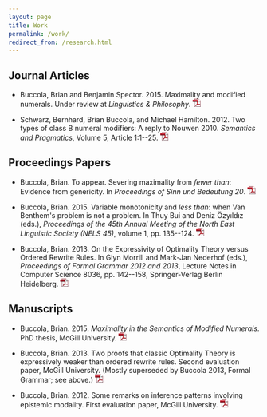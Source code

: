 ```yaml
---
layout: page
title: Work
permalink: /work/
redirect_from: /research.html
---
```


## Journal Articles

- Buccola, Brian and Benjamin Spector. 2015. Maximality and modified numerals.
  Under review at *Linguistics & Philosophy*. [![pdf][]][BSMax]

- Schwarz, Bernhard, Brian Buccola, and Michael Hamilton. 2012. Two types of
  class B numeral modifiers: A reply to Nouwen 2010. *Semantics and
  Pragmatics*, Volume 5, Article 1:1--25. [![pdf][]][semprag]

[BSMax]: /files/buccola.spector2015maximality.pdf
[semprag]: http://semprag.org/article/download/sp.5.1/pdf

## Proceedings Papers

- Buccola, Brian. To appear. Severing maximality from *fewer than*: Evidence
  from genericity. In *Proceedings of Sinn und Bedeutung 20*. [![pdf][]][sub20]

- Buccola, Brian. 2015. Variable monotonicity and *less than*: when Van
  Benthem's problem is not a problem. In Thuy Bui and Deniz Özyıldız (eds.),
  *Proceedings of the 45th Annual Meeting of the North East Linguistic Society
  (NELS 45)*, volume 1, pp. 135--124. [![pdf][]][nels45]

- Buccola, Brian. 2013. On the Expressivity of Optimality Theory versus Ordered
  Rewrite Rules. In Glyn Morrill and Mark-Jan Nederhof (eds.), *Proceedings of
  Formal Grammar 2012 and 2013*, Lecture Notes in Computer Science 8036, pp.
  142--158, Springer-Verlag Berlin Heidelberg. [![pdf][]][fg]

[sub20]: /files/buccola2016sub20.pdf
[nels45]: /files/buccola2015nels45.pdf
[fg]: /files/buccola2013fg.pdf

## Manuscripts

- Buccola, Brian. 2015. *Maximality in the Semantics of Modified Numerals*. PhD
  thesis, McGill University. [![pdf][]][diss]

- Buccola, Brian. 2013. Two proofs that classic Optimality Theory is
  expressively weaker than ordered rewrite rules. Second evaluation paper,
  McGill University. (Mostly superseded by Buccola 2013, Formal Grammar; see
  above.) [![pdf][]][eval2]

- Buccola, Brian. 2012. Some remarks on inference patterns involving epistemic
  modality. First evaluation paper, McGill University. [![pdf][]][eval1]

[diss]: /files/buccola2015diss.pdf
[eval2]: /files/buccola2013eval2.pdf
[eval1]: /files/buccola2012eval1.pdf

[pdf]: /images/pdf_icon.png
